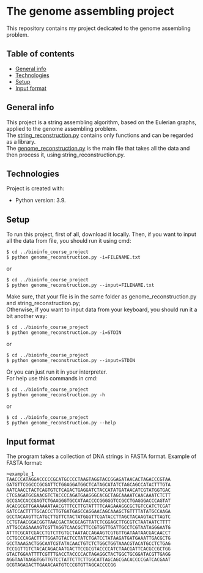 # The genome assembling project
This repository contains my project dedicated to the genome assembling problem.
## Table of contents
* [General info](#general-info)
* [Technologies](#technologies)
* [Setup](#setup)
* [Input format](#input-format)
## General info
This project is a string assembling algorithm, based on the Eulerian graphs, applied to the genome assembling problem.  
The [string_reconstruction.py](https://github.com/ihoxofixu/bioinfo_course_project/blob/main/string_reconstruction.py) contains only functions and can be regarded as a library.  
The [genome_reconstruction.py](https://github.com/ihoxofixu/bioinfo_course_project/blob/main/genome_reconstruction.py) is the main file that takes all the data and then process it, using string_reconstruction.py.
## Technologies
Project is created with:
* Python version: 3.9.
## Setup
To run this project, first of all, download it locally.
Then, if you want to input all the data from file, you should run it using cmd:

```
$ cd ../bioinfo_course_project
$ python genome_reconstruction.py -i=FILENAME.txt
```
or
```
$ cd ../bioinfo_course_project
$ python genome_reconstruction.py --input=FILENAME.txt
```
Make sure, that your file is in the same folder as genome_reconstruction.py and string_reconstruction.py;  
Otherwise, if you want to input data from your keyboard, you should run it a bit another way:

```
$ cd ../bioinfo_course_project
$ python genome_reconstruction.py -i=STDIN
```
or
```
$ cd ../bioinfo_course_project
$ python genome_reconstruction.py --input=STDIN
```
Or you can just run it in your interpreter.  
For help use this commands in cmd:
```
$ cd ../bioinfo_course_project
$ python genome_reconstruction.py -h
```
or
```
$ cd ../bioinfo_course_project
$ python genome_reconstruction.py --help
```
## Input format
The program takes a collection of DNA strings in FASTA format.
Example of FASTA format:

```
>example_1
TAACCCATAGGACCCCCGCATGCCCCTAAGTAGGTACCGGAGATAACACTAGACCCGTAA
GATGTTCGGCCCGCGATTCTGGAGGATGGCTCATAGCATATCTAGCAGCCATACTTTGTA
AATCAACCTACTCAGTGTCTCAGACTGAGGATCTACCATATGATAACATCGTATGGTGAC
CTCGAGATGCGAACGTCTACCCCAGATGAAGGGCACGCTAGCAAAATCAACAAATCTCTT
GCCGACCACCGAGTCTGAAGGGTGCCATAACCCCGGGGGTCCGCCTGAGGGACCCAGTAT
ACACGCGTTGAAAAAATAACGTTTCCTTGTATTTTCAAGAAAGGCGCTGTCCATCTCGAT
GATCCACTTTTGCACCCTTGTGATGAGCCAGGAACAGCAAAGCTGTTTTATATGCCAAGA
GCCTACAAGTTCATGCTTGTTCTACTATGGGTTCGATACCTTAGCTACAAGTACTTAGTC
CCTGTAACGGACGGTTAACGACTACGCAGTTATCTCGGAGCTTGCGTCTAATAATCTTTT
ATTGCCAGAAAAGTCGTTAGGTCAACGCTTCCGTGGTTGATTGCCTCGTAATAGGGAATG
ATTTCGCATCGACCTGTCTTGTGCTAATACCAGAAGTCGTGTTGATAATAACGACAACCT
CCTGCCCAGACTTTTGGATGTACTCCTATCTGATCCTATAAGATGATGAAATTGACGCTG
GCCTAAAGACTGGCAATCGTATACAACTGTCTCTGGCTGGTAAACGTACATGCCTCTGAG
TCCGGTTGTCTACACAGACAATGACTTCCGCGTACCCCATCTAACGATTCACGCCGCTGG
GTACTGGAATTTTCGTTTGACCTACCCCACTAGAGGCTACTGGCTGCGGATACGTTGAGG
AGGTAATAAGGTGGTTGTCCTATTCTTCTTGGCATTAGCAGCGACACCCCGATCACGAAT
GCGTAGAGACTTGAAACAATGTCCCGTGTTAGCACCCCGG
```
